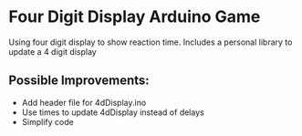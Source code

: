 # Four Digit Display Arduino Game
Using four digit display to show reaction time. Includes a personal library to update a 4 digit display

## Possible Improvements:
* Add header file for 4dDisplay.ino
* Use times to update 4dDisplay instead of delays
* Simplify code
